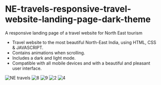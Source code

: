 

# NE-travels-responsive-travel-website-landing-page-dark-theme
A responsive landing page of a travel website for North East tourism 
- Travel website to the most beautiful North-East India, using HTML, CSS & JAVASCRIPT.
- Contains animations when scrolling.
- Includes a dark and light mode.
- Compatible with all mobile devices and with a beautiful and pleasant user interface.


![NE travels](https://user-images.githubusercontent.com/99405820/179449655-85d66ebe-bbc1-4faf-9a04-8b36a32ff21f.png)
![8](https://user-images.githubusercontent.com/99405820/179544507-d59ca024-b6d9-4ccf-80db-511382ffaa10.png)
![9](https://user-images.githubusercontent.com/99405820/179544613-c9f50f6d-3d92-440f-b9b4-86e74f6ecfdd.png)
![2](https://user-images.githubusercontent.com/99405820/179544715-d402803e-0270-4e96-b6ad-bbdc1531d133.png)
![4](https://user-images.githubusercontent.com/99405820/179544831-e8ec0750-8621-4187-bddd-34b18d09ed8d.png)

